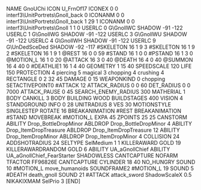 NAME 			GnoUChi
ICON 			U_FrnOf17
ICONEX 0 0 interf3\UnitPortrets\Gnoll_back 0
ICONANM 0 0 interf3\UnitPortrets\Gnoll_back 1 29 1
ICONANM 0 0 interf3\UnitPortrets\Gnoll 1 1 0
USERLC 			0 G\GnollWC SHADOW -91 -122
USERLC 			1 G\GnollWG SHADOW -91 -122
USERLC 			3 G\GnollWU SHADOW -91 -122
USERLC 			4 G\GnollWH SHADOW -91 -122
USERLC 			9 G\UnDedSceDed SHADOW -92 -117
#SKELETON               16 1 9 3
#SKELETON               16 1 9 2
#SKELETON               16 1 9 1
@REST      		16 0 0 59
#STAND     		16 1 0 0
#PSTAND    		16 1 3 0
@MOTION_L  		16 1 0 20
@ATTACK    		16 3 0 40
@DEATH     		16 4 0 40
@SUMMON     		16 4 40 0 
#DEATHLIE1 		16 1 4 40
GEOMETRY 		1 15 40
SPEEDSCALE		120
LIFE     		150
PROTECTION 		4 piercing 5 magical 3 chopping 4 crushing 4
RECTANGLE 		0 2 32 45
DAMAGE   		0 15
WEAPONKIND 		0 chopping
SETACTIVEPOINT0		#ATTACK 12
ATTACK_RADIUS 		0 0 60
DET_RADIUS 		0 0 7000
ATTACK_PAUSE 		0 45
SEARCH_ENEMY_RADIUS 	300
MATHERIAL 		1 BODY
CANKILL 3 BODY BUILDING WOOD 
BUILDSTAGES 		400
VISION 			4
STANDGROUND
INFO 			0 28
UNITRADIUS 		8
VES 			30
MOTIONSTYLE 		SINGLESTEP
ROTATE 			16
BREAKANIMATION 		#REST
BREAKANIMATION 		#STAND
MOVEBREAK 		#MOTION_L
EXPA 			45
ZPOINTS 25 25
CANSTORM
ABILITY Drop_BottleDropMinor
ABLDROP Drop_BottleDropMinor 4
ABILITY Drop_ItemDropTreasure
ABLDROP Drop_ItemDropTreasure 12
ABILITY Drop_ItemDropMinor
ABLDROP Drop_ItemDropMinor 4
COLLISION 24
ADDSHOTRADIUS 24
SELTYPE SelMedium 1 1
KILLERAWARD             GOLD 19
KILLERAWARDRANDOM       GOLD 6
ABILITY			UA_aGnollChief
ABILITY			UA_aGnollChief_FearStarter
SHADOWLESS
CANTCAPTURE
NOFARM
TFACTOR FF96826E
CANTCAPTURE
CYLINDER 18 40
NO_HUNGRY
SOUND 10 #MOTION_L move_humanoids
SOUNDFRAME2 #MOTION_L 19
SOUND 5 #DEATH death_gnoll
SOUND 21 #ATTACK attack_sword
ShadowScaleX 0.5
NIKAKIXMAM
SelPrio 3
[END]
